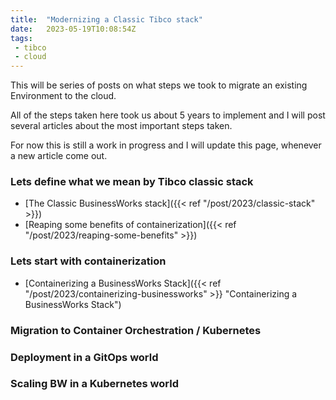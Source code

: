 ```yaml
---
title:  "Modernizing a Classic Tibco stack"
date:   2023-05-19T10:08:54Z
tags:
 - tibco
 - cloud
---
```


This will be series of posts on what steps we took to migrate an existing Environment to the cloud.

All of the steps taken here took us about 5 years to implement and I will post several articles about the most important steps taken.

For now this is still a work in progress and I will update this page, whenever a new article come out.

### Lets define what we mean by Tibco classic stack

* [The Classic BusinessWorks stack]({{< ref "/post/2023/classic-stack" >}})
* [Reaping some benefits of containerization]({{< ref "/post/2023/reaping-some-benefits" >}})

### Lets start with containerization

* [Containerizing a BusinessWorks Stack]({{< ref "/post/2023/containerizing-businessworks" >}} "Containerizing a BusinessWorks Stack")

### Migration to Container Orchestration / Kubernetes

### Deployment in a GitOps world

### Scaling BW in a Kubernetes world
